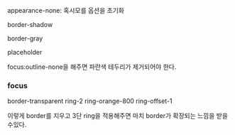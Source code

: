 
appearance-none: 혹시모를 옵션을 초기화

border-shadow

border-gray 

placeholder


focus:outline-none을 해주면 파란색 테두리가 제거되어야 한다.

### focus

border-transparent
ring-2
ring-orange-800
ring-offset-1

이렇게 border를 지우고 3단 ring을 적용해주면 마치 border가 확장되는 느낌을 받을 수있다.
